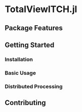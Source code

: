 # TotalViewITCH.jl

## Package Features

## Getting Started

### Installation

### Basic Usage

### Distributed Processing

## Contributing